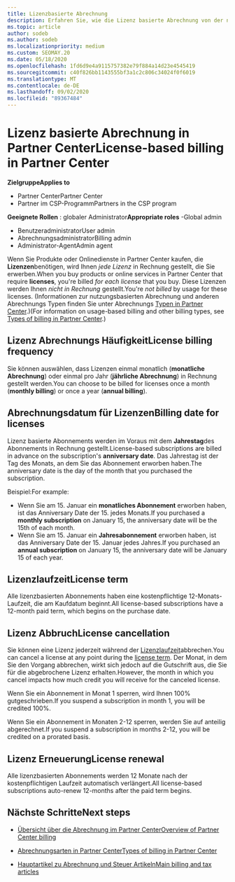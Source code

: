 ```yaml
---
title: Lizenzbasierte Abrechnung
description: Erfahren Sie, wie die Lizenz basierte Abrechnung von der nutzungsbasierten Abrechnung in Partner Center abweicht, einschließlich der Abrechnung pro Lizenz (nicht nach Lizenznutzung).
ms.topic: article
author: sodeb
ms.author: sodeb
ms.localizationpriority: medium
ms.custom: SEOMAY.20
ms.date: 05/18/2020
ms.openlocfilehash: 1fd6d9e4a9115757382e79f884a14d23e4545419
ms.sourcegitcommit: c40f826bb1143555bf3a1c2c806c34024f0f6019
ms.translationtype: MT
ms.contentlocale: de-DE
ms.lasthandoff: 09/02/2020
ms.locfileid: "89367484"
---
```

# <a name="license-based-billing-in-partner-center"></a><span data-ttu-id="66583-103">Lizenz basierte Abrechnung in Partner Center</span><span class="sxs-lookup"><span data-stu-id="66583-103">License-based billing in Partner Center</span></span>

<span data-ttu-id="66583-104">**Zielgruppe**</span><span class="sxs-lookup"><span data-stu-id="66583-104">**Applies to**</span></span>

- <span data-ttu-id="66583-105">Partner Center</span><span class="sxs-lookup"><span data-stu-id="66583-105">Partner Center</span></span>
- <span data-ttu-id="66583-106">Partner im CSP-Programm</span><span class="sxs-lookup"><span data-stu-id="66583-106">Partners in the CSP program</span></span>

<span data-ttu-id="66583-107">**Geeignete Rollen** : globaler Administrator</span><span class="sxs-lookup"><span data-stu-id="66583-107">**Appropriate roles** -Global admin</span></span>
- <span data-ttu-id="66583-108">Benutzeradministrator</span><span class="sxs-lookup"><span data-stu-id="66583-108">User admin</span></span>
- <span data-ttu-id="66583-109">Abrechnungsadministrator</span><span class="sxs-lookup"><span data-stu-id="66583-109">Billing admin</span></span>
- <span data-ttu-id="66583-110">Administrator-Agent</span><span class="sxs-lookup"><span data-stu-id="66583-110">Admin agent</span></span>

<span data-ttu-id="66583-111">Wenn Sie Produkte oder Onlinedienste in Partner Center kaufen, die **Lizenzen**benötigen, wird Ihnen *jede Lizenz* in Rechnung gestellt, die Sie erwerben.</span><span class="sxs-lookup"><span data-stu-id="66583-111">When you buy products or online services in Partner Center that require **licenses**, you're billed *for each license* that you buy.</span></span> <span data-ttu-id="66583-112">Diese Lizenzen werden Ihnen *nicht in Rechnung* gestellt.</span><span class="sxs-lookup"><span data-stu-id="66583-112">You're *not billed* by usage for these licenses.</span></span> <span data-ttu-id="66583-113">(Informationen zur nutzungsbasierten Abrechnung und anderen Abrechnungs Typen finden Sie unter Abrechnungs [Typen in Partner Center](billing-different-types.md).)</span><span class="sxs-lookup"><span data-stu-id="66583-113">(For information on usage-based billing and other billing types, see [Types of billing in Partner Center](billing-different-types.md).)</span></span>

## <a name="license-billing-frequency"></a><span data-ttu-id="66583-114">Lizenz Abrechnungs Häufigkeit</span><span class="sxs-lookup"><span data-stu-id="66583-114">License billing frequency</span></span>

<span data-ttu-id="66583-115">Sie können auswählen, dass Lizenzen einmal monatlich (**monatliche Abrechnung**) oder einmal pro Jahr (**jährliche Abrechnung**) in Rechnung gestellt werden.</span><span class="sxs-lookup"><span data-stu-id="66583-115">You can choose to be billed for licenses once a month (**monthly billing**) or once a year (**annual billing**).</span></span> 

## <a name="billing-date-for-licenses"></a><span data-ttu-id="66583-116">Abrechnungsdatum für Lizenzen</span><span class="sxs-lookup"><span data-stu-id="66583-116">Billing date for licenses</span></span>

<span data-ttu-id="66583-117">Lizenz basierte Abonnements werden im Voraus mit dem **Jahrestag**des Abonnements in Rechnung gestellt.</span><span class="sxs-lookup"><span data-stu-id="66583-117">License-based subscriptions are billed in advance on the subscription's **anniversary date**.</span></span> <span data-ttu-id="66583-118">Das Jahrestag ist der Tag des Monats, an dem Sie das Abonnement erworben haben.</span><span class="sxs-lookup"><span data-stu-id="66583-118">The anniversary date is the day of the month that you purchased the subscription.</span></span>

<span data-ttu-id="66583-119">Beispiel:</span><span class="sxs-lookup"><span data-stu-id="66583-119">For example:</span></span>

- <span data-ttu-id="66583-120">Wenn Sie am 15. Januar ein **monatliches Abonnement** erworben haben, ist das Anniversary Date der 15. jedes Monats.</span><span class="sxs-lookup"><span data-stu-id="66583-120">If you purchased a **monthly subscription** on January 15, the anniversary date will be the 15th of each month.</span></span>
- <span data-ttu-id="66583-121">Wenn Sie am 15. Januar ein **Jahresabonnement** erworben haben, ist das Anniversary Date der 15. Januar jedes Jahres.</span><span class="sxs-lookup"><span data-stu-id="66583-121">If you purchased an **annual subscription** on January 15, the anniversary date will be January 15 of each year.</span></span>

## <a name="license-term"></a><span data-ttu-id="66583-122">Lizenzlaufzeit</span><span class="sxs-lookup"><span data-stu-id="66583-122">License term</span></span>

<span data-ttu-id="66583-123">Alle lizenzbasierten Abonnements haben eine kostenpflichtige 12-Monats-Laufzeit, die am Kaufdatum beginnt.</span><span class="sxs-lookup"><span data-stu-id="66583-123">All license-based subscriptions have a 12-month paid term, which begins on the purchase date.</span></span>

## <a name="license-cancellation"></a><span data-ttu-id="66583-124">Lizenz Abbruch</span><span class="sxs-lookup"><span data-stu-id="66583-124">License cancellation</span></span>

<span data-ttu-id="66583-125">Sie können eine Lizenz jederzeit während der [Lizenzlaufzeit](#license-term)abbrechen.</span><span class="sxs-lookup"><span data-stu-id="66583-125">You can cancel a license at any point during the [license term](#license-term).</span></span> <span data-ttu-id="66583-126">Der Monat, in dem Sie den Vorgang abbrechen, wirkt sich jedoch auf die Gutschrift aus, die Sie für die abgebrochene Lizenz erhalten.</span><span class="sxs-lookup"><span data-stu-id="66583-126">However, the month in which you cancel impacts how much credit you will receive for the canceled license.</span></span>

<span data-ttu-id="66583-127">Wenn Sie ein Abonnement in Monat 1 sperren, wird Ihnen 100% gutgeschrieben.</span><span class="sxs-lookup"><span data-stu-id="66583-127">If you suspend a subscription in month 1, you will be credited 100%.</span></span>

<span data-ttu-id="66583-128">Wenn Sie ein Abonnement in Monaten 2-12 sperren, werden Sie auf anteilig abgerechnet.</span><span class="sxs-lookup"><span data-stu-id="66583-128">If you suspend a subscription in months 2-12, you will be credited on a prorated basis.</span></span>

## <a name="license-renewal"></a><span data-ttu-id="66583-129">Lizenz Erneuerung</span><span class="sxs-lookup"><span data-stu-id="66583-129">License renewal</span></span>

<span data-ttu-id="66583-130">Alle lizenzbasierten Abonnements werden 12 Monate nach der kostenpflichtigen Laufzeit automatisch verlängert.</span><span class="sxs-lookup"><span data-stu-id="66583-130">All license-based subscriptions auto-renew 12-months after the paid term begins.</span></span>

## <a name="next-steps"></a><span data-ttu-id="66583-131">Nächste Schritte</span><span class="sxs-lookup"><span data-stu-id="66583-131">Next steps</span></span>

- [<span data-ttu-id="66583-132">Übersicht über die Abrechnung im Partner Center</span><span class="sxs-lookup"><span data-stu-id="66583-132">Overview of Partner Center billing</span></span>](billing-basics.md)

- [<span data-ttu-id="66583-133">Abrechnungsarten in Partner Center</span><span class="sxs-lookup"><span data-stu-id="66583-133">Types of billing in Partner Center</span></span>](billing-different-types.md)

- [<span data-ttu-id="66583-134">Hauptartikel zu Abrechnung und Steuer Artikeln</span><span class="sxs-lookup"><span data-stu-id="66583-134">Main billing and tax articles</span></span>](billing.md)
